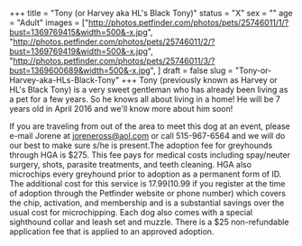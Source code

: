 +++
title = "Tony (or Harvey aka HL's Black Tony)"
status = "X"
sex = ""
age = "Adult"
images = ["http://photos.petfinder.com/photos/pets/25746011/1/?bust=1369769415&width=500&-x.jpg",
"http://photos.petfinder.com/photos/pets/25746011/2/?bust=1369769419&width=500&-x.jpg",
"http://photos.petfinder.com/photos/pets/25746011/3/?bust=1369600689&width=500&-x.jpg",
]
draft = false
slug = "Tony-or-Harvey-aka-HLs-Black-Tony"
+++
Tony (previously known as Harvey or HL's Black Tony) is a very sweet gentleman who has already been living as a pet for a few years. So he knows all about living in a home! He will be 7 years old in April 2016 and we'll know more about him soon!

If you are traveling from out of the area to meet this dog at an event, please e-mail Jorene at joreneross@aol.com or call 515-967-6564 and we will do our best to make sure s/he is present.The adoption fee for greyhounds through HGA is $275. This fee pays for medical costs including spay/neuter surgery, shots, parasite treatments, and teeth cleaning. HGA also microchips every greyhound prior to adoption as a permanent form of ID. The additional cost for this service is $17.99 ($10.99 if you register at the time of adoption through the Petfinder website or phone number) which covers the chip, activation, and membership and is a substantial savings over the usual cost for microchipping. Each dog also comes with a special sighthound collar and leash set and muzzle. There is a $25 non-refundable application fee that is applied to an approved adoption.
